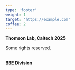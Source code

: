 ```yaml
---
type: 'footer'
weight: 1
target: 'https://example.com'
coffee: 2
---
```


<strong class="section-title">Thomson Lab, Caltech <i class="icon copyleft"></i> 2025</strong>

Some rights reserved.

<br>
<strong class="section-title">BBE Division</strong>
